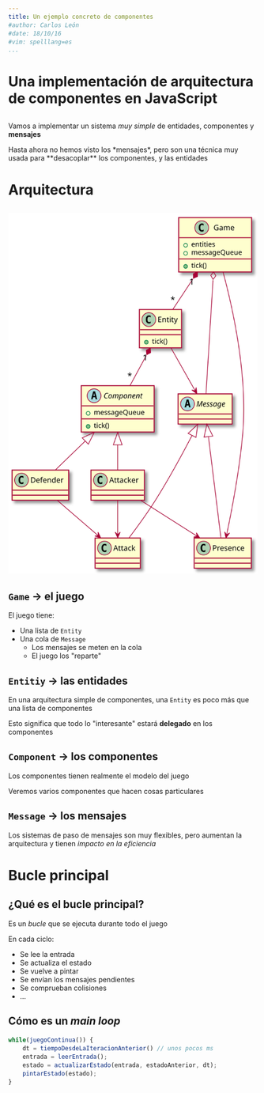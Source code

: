 ```yaml
---
title: Un ejemplo concreto de componentes
#author: Carlos León
#date: 18/10/16
#vim: spelllang=es
...
```


# Una implementación de arquitectura de componentes en JavaScript

##

Vamos a implementar un sistema *muy simple* de entidades, componentes y
**mensajes**

<p class="fragment">Hasta ahora no hemos visto los *mensajes*, pero son una
técnica muy usada para **desacoplar** los componentes, y las entidades</p>


# Arquitectura

##

![Diagrama UML de la arquitectura](imgs/arquitectura.pu.svg)


## `Game` → el juego

El juego tiene:

- Una lista de `Entity`
- Una cola de `Message`
    - Los mensajes se meten en la cola
    - El juego los "reparte"


## `Entitiy` → las entidades

En una arquitectura simple de componentes, una `Entity` es poco más que una
lista de componentes 

Esto significa que todo lo "interesante" estará **delegado** en los componentes


## `Component` → los componentes

Los componentes tienen realmente el modelo del juego

Veremos varios componentes que hacen cosas particulares


## `Message` → los mensajes

Los sistemas de paso de mensajes son muy flexibles, pero aumentan la
arquitectura y tienen *impacto en la eficiencia*

# Bucle principal

## ¿Qué es el bucle principal?

Es un *bucle* que se ejecuta durante todo el juego

En cada ciclo:

- Se lee la entrada
- Se actualiza el estado
- Se vuelve a pintar
- Se envían los mensajes pendientes
- Se comprueban colisiones
- ...

## Cómo es un *main loop*

```js
while(juegoContinua()) {
    dt = tiempoDesdeLaIteracionAnterior() // unos pocos ms
    entrada = leerEntrada();
    estado = actualizarEstado(entrada, estadoAnterior, dt);
    pintarEstado(estado);
}
```

